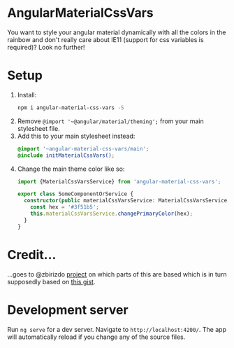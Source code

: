 # AngularMaterialCssVars
You want to style your angular material dynamically with all the colors in the rainbow and don't really care about IE11 (support for css variables is required)? Look no further!

# Setup
1. Install:
    ```bash
    npm i angular-material-css-vars -S
    ```
2. Remove `@import '~@angular/material/theming';` from your main stylesheet file.
3. Add this to your main stylesheet instead:
    ```scss
    @import '~angular-material-css-vars/main';
    @include initMaterialCssVars();
    ```
4. Change the main theme color like so:
    ```typescript
    import {MaterialCssVarsService} from 'angular-material-css-vars';
    
    export class SomeComponentOrService {
      constructor(public materialCssVarsService: MaterialCssVarsService) {
        const hex = '#3f51b5';
        this.materialCssVarsService.changePrimaryColor(hex);
      }
    }
    ```

# Credit...
...goes to @zbirizdo [project](https://github.com/zbirizdo/material-css-vars) on which parts of this are based which is in turn supposedly based on [this gist](https://gist.github.com/shprink/c7f333e3ad51830f14a6383f3ab35439).

# Development server

Run `ng serve` for a dev server. Navigate to `http://localhost:4200/`. The app will automatically reload if you change any of the source files.
